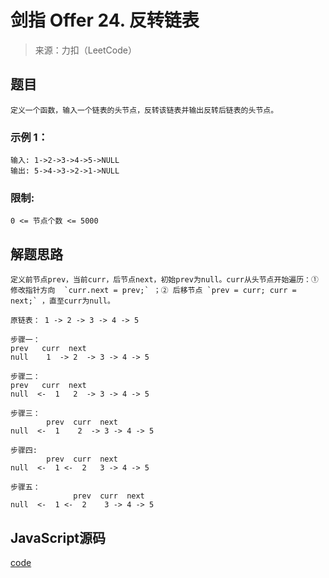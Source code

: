 # 剑指 Offer 24. 反转链表

> 来源：力扣（LeetCode）

## 题目

    定义一个函数，输入一个链表的头节点，反转该链表并输出反转后链表的头节点。

### 示例 1：

    输入: 1->2->3->4->5->NULL
    输出: 5->4->3->2->1->NULL


### 限制:
    0 <= 节点个数 <= 5000


## 解题思路
    
    定义前节点prev，当前curr，后节点next，初始prev为null。curr从头节点开始遍历：① 修改指针方向  `curr.next = prev;` ；② 后移节点 `prev = curr; curr = next;` ，直至curr为null。
    
    原链表： 1 -> 2 -> 3 -> 4 -> 5

    步骤一：
    prev   curr  next
    null    1  -> 2  -> 3 -> 4 -> 5

    步骤二：
    prev   curr  next
    null  <-  1   2  -> 3 -> 4 -> 5

    步骤三：
            prev  curr  next
    null  <-  1    2  -> 3 -> 4 -> 5

    步骤四:
            prev  curr  next
    null  <-  1 <-  2   3 -> 4 -> 5

    步骤五：
                  prev  curr  next
    null  <-  1 <-  2    3 -> 4 -> 5


  
## JavaScript源码

[code](/code/jz24.js)



